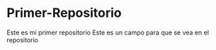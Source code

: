 # Primer-Repositorio
Este es mi primer repositorio
Este es un campo para que se vea en el repositorio 
